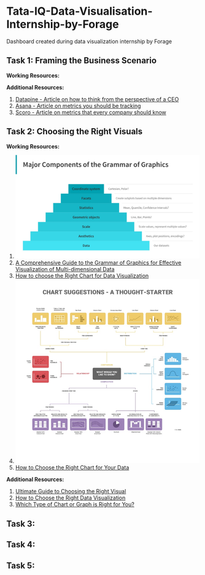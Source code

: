 # Tata-IQ-Data-Visualisation-Internship-by-Forage
Dashboard created during data visualization internship by Forage

## Task 1: Framing the Business Scenario

**Working Resources:**
	

**Additional Resources:**
	
1. [Datapine - Article on how to think from the perspective of a CEO](https://www.datapine.com/blog/ceo-dashboard-report-examples-and-templates/)
2. [Asana - Article on metrics you should be tracking](https://asana.com/resources/success-metrics-examples)
3. [Scoro - Article on metrics that every company should know](https://www.scoro.com/blog/12-business-metrics/)

## Task 2: Choosing the Right Visuals


**Working Resources:**

1. ![Major Components of the Grammar of Graphics](Task-2_Choosing-the-Right-Visuals/resource/image001.png)
2. [A Comprehensive Guide to the Grammar of Graphics for Effective Visualization of Multi-dimensional Data](https://towardsdatascience.com/a-comprehensive-guide-to-the-grammar-of-graphics-for-effective-visualization-of-multi-dimensional-1f92b4ed4149)
3. [How to choose the Right Chart for Data Visualization](https://www.analyticsvidhya.com/blog/2021/09/how-to-choose-the-right-chart-for-data-visualization/)
4. ![Chart Suggestions - A thought starter](Task-2_Choosing-the-Right-Visuals/resource/image002.png)
5. [How to Choose the Right Chart for Your Data](https://infogram.com/page/choose-the-right-chart-data-visualization)

**Additional Resources:**

1. [Ultimate Guide to Choosing the Right Visual](https://towardsdatascience.com/ultimate-guide-to-choosing-the-right-visual-2a77aa8eec08)
2. [How to Choose the Right Data Visualization]([https://towardsdatascience.com/ultimate-guide-to-choosing-the-right-visual-2a77aa8eec08](https://chartio.com/learn/charts/how-to-choose-data-visualization/)https://chartio.com/learn/charts/how-to-choose-data-visualization/)
3. [Which Type of Chart or Graph is Right for You?](https://www.tableau.com/learn/whitepapers/which-chart-or-graph-is-right-for-you)

## Task 3:

## Task 4:

## Task 5:

